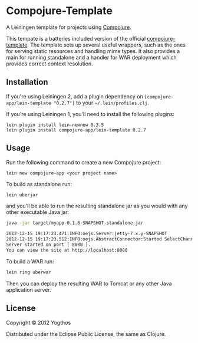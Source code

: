 # Compojure-Template

A Leiningen template for projects using [Compojure][1]. 

This tempate is a batteries included version of the official [compojure-template](https://github.com/weavejester/compojure-template). 
The template sets up several useful wrappers, such as the ones for serving static resources and handling mime types. 
It also provides a main for running standalone and a handler for WAR deployment which provides correct context resolution.


[1]: http://compojure.org

## Installation

If you're using Leiningen 2, add a plugin dependency on `[compojure-app/lein-template "0.2.7"]` to your `~/.lein/profiles.clj`.


If you're using Leiningen 1, you'll need to install the following plugins:

    lein plugin install lein-newnew 0.3.5
    lein plugin install compojure-app/lein-template 0.2.7


## Usage

Run the following command to create a new Compojure project:

    lein new compojure-app <your project name>

To build as standalone run:

```bash
lein uberjar
```
and you'll be able to run the resulting standalone jar as you would with any other executable Java jar:
```bash
java -jar target/myapp-0.1.0-SNAPSHOT-standalone.jar

2012-12-15 19:17:23.471:INFO:oejs.Server:jetty-7.x.y-SNAPSHOT
2012-12-15 19:17:23.512:INFO:oejs.AbstractConnector:Started SelectChannelConnector@0.0.0.0:8080
Server started on port [ 8080 ].
You can view the site at http://localhost:8080
```

To build a WAR run:
```bash
lein ring uberwar
```
Then you can deploy the resulting WAR to Tomcat or any other Java application server.

## License

Copyright © 2012 Yogthos

Distributed under the Eclipse Public License, the same as Clojure.
